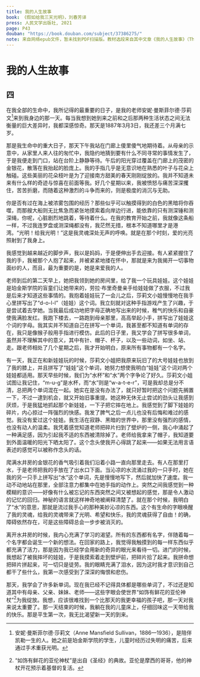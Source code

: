 ```yaml
---
title: 我的人生故事
book: 《假如给我三天光明》，刘春芳译
press: 人民文学出版社, 2021
page: P43
douban: "https://book.douban.com/subject/37386275/"
note: 来自网络epub文件，暂未找到PDF扫描版。教材选段来自其中文章《我的人生故事》（The Story of My Life）第四节（全文共二十三节）
---
```


# 我的人生故事

## 四

在我全部的生命中，我所记得的最重要的日子，是我的老师安妮·曼斯菲尔德·莎莉文[^d1]来到我身边的那一天。每当我想到她到来之前和之后那两种生活状态之间无法衡量的巨大差异时，我都深感惊奇。那天是1887年3月3日，我还差三个月满七岁。

那是我生命中的重大日子，那天下午我站在门廊上傻里傻气地期待着。从母亲的示意中，从家里人来人往的匆忙中，我隐约地猜到要有什么不同寻常的事情发生了，于是我便走到门口，站在台阶上静静等待。午后的阳光穿过覆盖在门廊上的茂密的金银花，散落在我抬起的脸庞上。我的手指几乎是无意识地在熟悉的叶子与花朵上触碰。这些美丽的花朵枝叶是为了迎接南方甜美的春天刚刚绽放的。我并不知道未来有什么样的奇迹与惊喜在前面等我。好几个星期以来，我被愤怒与痛苦深深攫住，苦苦折磨，而随着这种激烈的斗争而来的，则是极度的消沉与无助。

你是否有过在海上被浓雾包围的经历？那些似乎可以触摸得到的白色的黑暗将你吞噬，而那艘大船则无比焦急而紧张地摸索着向岸边行进，能依靠的只有测深锤和测深绳，你呢，心脏剧烈地跳着，等待着什么。在我的教育开始之前，我就像这条船一样，不过我连罗盘或测深绳都没有，我茫然无措，根本不知道哪里才是港湾。“光明！给我光明！”这是我灵魂深处无声的呼唤。就是在那个时刻，爱的光亮照射到了我身上。

我感觉到越来越近的脚步声，我以是妈妈，于是便伸出手去迎接。有人紧紧握住了我的手，我被那个人抱了起来，并被紧紧地搂在怀中，那就是来为我揭开一切事物面纱的人，而且，最为重要的是，她是来爱我的人。

老师到后的第二天早上，她把我领到她的房间里，给了我一个玩具娃娃。这个娃娃是珀金斯学院的盲童们让她带来的，劳拉·布里奇曼亲手给娃娃做了衣服，不过我是后来才知道这些事情的。我抱着娃娃玩了一会儿之后，莎莉文小姐慢慢地在我手心里拼写出了“d-o-l-l”（娃娃）这个词。我立刻就对这种手指游戏产生了兴趣，于是尝试着去学她。当我最后成功地把字母正确地写出来的时候，稚气的快乐和自豪使我满脸发红。我跑下楼去，一路跑到母亲那里，高高举起小手，拼写出了娃娃这个词的字母。我其实并不知道自己在拼写一个单词，我甚至都不知道有单词的存在，我只是像猴子般用手指进行模仿。此后的日子里，我又学会了拼写很多单词，虽然并不理解其中的意义，其中有针、帽子、杯子，以及一些动词，如坐、站、走。跟老师相处了几个星期之后，我才开始明白，原来所有事物都有一个名字。

有一天，我正在和新娃娃玩的时候，莎莉文小姐把我原来玩旧了的大号娃娃也放到了我的膝上，并且拼写了“娃娃”这个单词，她努力想使我明白“娃娃”这个词对两个娃娃都适用。那天早些时候，我们为“水杯”和“水”两个字争论了好久。莎莉文小姐试图让我记住，“m-u-g”是水杯，而“水”则是“w-a-t-e-r”，可是我却总是分不清，总把两个单词混在一起。她实在是没有办法了，就只好暂时把这个问题先搁置一下，不过一逮到机会，就又开始旧事重提。她这种无休无止尝试的劲头让我感到厌烦，于是我猛地抓起那个新娃娃，一下子把它摔在地上。我感觉到了脚下娃娃的碎片，内心掠过一阵强烈的快感。我发了脾气之后一点儿也没有后悔和难过的感觉。我没有爱过这个娃娃。我生活在寂静、黑暗的世界中，那里没有强烈的感情，也没有动人的温柔。我凭着感觉知道老师把碎片扫到了壁炉的一侧，我心中涌起了一种满足感，因为引起我不适的东西被清除掉了。老师给我拿来了帽子，我知道要到外面温暖的阳光下晒太阳了。这个念头使我开心得跳了起来——如果无法用言语表述的感觉可以被称作念头的话。

爬满水井房的金银花的香气吸引着我们沿着小路一直向那里走去。有人在那里打水，于是老师把我的手放在了出水口下面。当沁凉的水流涌过我的一只手时，她在我的另一只手上拼写出“水”这个单词，先是慢慢地写下，然后就加快了速度。我一动不动地站在那里，全部注意力都集中在她手指的动作上。突然之间我感觉到一种模糊的意识——好像有什么被忘记的东西突然之间又被想起的感觉，那是令人激动的记忆的回归。神秘的语言就这样神奇地被阐释清楚了。就在那个时候，我明白了“水”的意思，那就是流过我手心的那种美妙沁凉的东西。这个有生命的字眼唤醒了我的灵魂，给我的灵魂带来了光明、希望和快乐，我的灵魂获得了自由！的确，障碍依然存在，可是这些障碍总会一步步被消灭的。

离开水井房的时候，我内心充满了学习的渴望。所有的东西都有名字，伴随着每一个名字都会诞生一个新的想法。在回家的路上，我觉得我触摸到的每一样东西似乎都充满了活力，那是因为我已经学会用新的奇异的眼光来看待一切。进门的时候，我想起了被我摔坏的娃娃，于是我摸索着走到壁炉前，把碎片拾了起来。我拼命想把碎片拼起来，可一切只是徒劳。我的眼睛充满了泪水，因为这时我才意识到自己都干了些什么，我第一次感受到了深深的悔恨和悲伤。

那天，我学会了许多新单词。现在我已经不记得具体都是哪些单词了，不过还是知道其中有母亲、父亲、妹妹、老师——这些字眼会使世界“如饰有鲜花的亚伦神杖”[^d2]为我绽放。我想，应该很难找到一个比那天的我更幸福的孩子吧，那一天对我来说太重要了。那一天结束的时候，我躺在我的儿童床上，仔细回味这一天带给我的快乐。那是平生第一次，我无比渴望新一天的到来。

[^d1]: 安妮·曼斯菲尔德·莎莉文（Anne Mansfield Sullivan，1886—1936），是陪伴凯勒一生的人。她之前是珀金斯学院的学生，儿童时经历过失明的痛苦，后来通过手术重获光明。
[^d2]: “如饰有鲜花的亚伦神杖”是出自《圣经》的典故。亚伦是摩西的哥哥，他的神杖开花预示着基督的复活。
